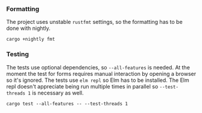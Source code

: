### Formatting
The project uses unstable `rustfmt` settings, so the formatting has to be done with nightly.
```console
cargo +nightly fmt
```

### Testing
The tests use optional dependencies, so `--all-features` is needed. At the moment the test for forms requires manual interaction by opening a browser so it's ignored. The tests use `elm repl` so Elm has to be installed. The Elm repl doesn't appreciate being run multiple times in parallel so `--test-threads 1` is necessary as well.

```console
cargo test --all-features -- --test-threads 1
```
